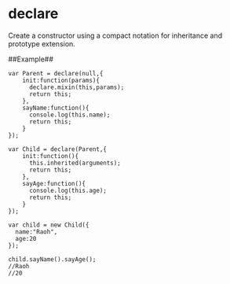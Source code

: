 declare
=======

Create a constructor using a compact notation for inheritance and prototype extension. 

##Example##

    var Parent = declare(null,{
        init:function(params){
          declare.mixin(this,params);
          return this;
        },
        sayName:function(){
          console.log(this.name);
          return this;
        }
    });

    var Child = declare(Parent,{
        init:function(){
          this.inherited(arguments);
          return this;
        },
        sayAge:function(){
          console.log(this.age);
          return this;
        }
    });
    
    var child = new Child({
      name:"Raoh",
      age:20
    });
    
    child.sayName().sayAge();
    //Raoh
    //20


